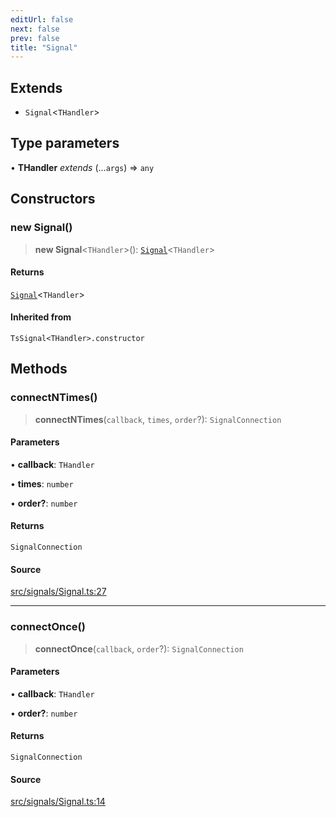 ```yaml
---
editUrl: false
next: false
prev: false
title: "Signal"
---
```


## Extends

- `Signal`\<`THandler`\>

## Type parameters

• **THandler** *extends* (...`args`) => `any`

## Constructors

### new Signal()

> **new Signal**\<`THandler`\>(): [`Signal`](/api/classes/signal/)\<`THandler`\>

#### Returns

[`Signal`](/api/classes/signal/)\<`THandler`\>

#### Inherited from

`TsSignal<THandler>.constructor`

## Methods

### connectNTimes()

> **connectNTimes**(`callback`, `times`, `order`?): `SignalConnection`

#### Parameters

• **callback**: `THandler`

• **times**: `number`

• **order?**: `number`

#### Returns

`SignalConnection`

#### Source

[src/signals/Signal.ts:27](https://github.com/relishinc/dill-pixel/blob/10f512f7f577ca5e74162827f11215b28df5ca97/src/signals/Signal.ts#L27)

***

### connectOnce()

> **connectOnce**(`callback`, `order`?): `SignalConnection`

#### Parameters

• **callback**: `THandler`

• **order?**: `number`

#### Returns

`SignalConnection`

#### Source

[src/signals/Signal.ts:14](https://github.com/relishinc/dill-pixel/blob/10f512f7f577ca5e74162827f11215b28df5ca97/src/signals/Signal.ts#L14)
